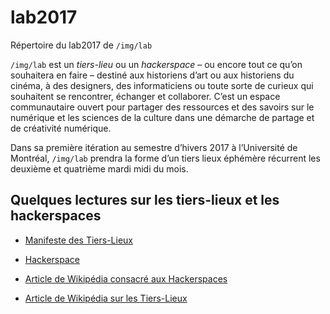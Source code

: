 # lab2017

Répertoire du lab2017 de `/img/lab`

`/img/lab` est un *tiers-lieu* ou un *hackerspace* – ou encore tout ce qu’on souhaitera en faire – destiné aux historiens d’art ou aux historiens du cinéma, à des designers, des informaticiens ou toute sorte de curieux qui souhaitent se rencontrer, échanger et collaborer. C’est un espace communautaire ouvert pour partager des ressources et des savoirs sur le numérique et les sciences de la culture dans une démarche de partage et de créativité numérique.

Dans sa première itération au semestre d’hivers 2017 à l’Université de Montréal, `/img/lab` prendra la forme d’un tiers lieux éphémère récurrent les deuxième et quatrième mardi midi du mois.

## Quelques lectures sur les tiers-lieux et les hackerspaces

- [Manifeste des Tiers-Lieux](http://movilab.org/index.php?title=Le_manifeste_des_Tiers_Lieux)

- [Hackerspace](https://wiki.hackerspaces.org/Hackerspaces)

- [Article de Wikipédia consacré aux Hackerspaces](https://fr.wikipedia.org/wiki/Hackerspace)

- [Article de Wikipédia sur les Tiers-Lieux](https://fr.wikipedia.org/wiki/Tiers-lieu)

  ​
